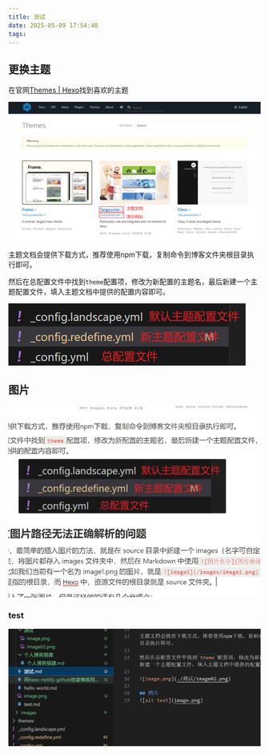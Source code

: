 ```yaml
---
title: 测试
date: 2025-05-09 17:54:40
tags:
---
```

## 更换主题

在官网[Themes | Hexo](https://hexo.io/themes/)找到喜欢的主题

![image.png](./测试/image.png)

主题文档会提供下载方式，推荐使用npm下载，复制命令到博客文件夹根目录执行即可。

然后在总配置文件中找到`theme`配置项，修改为新配置的主题名，最后新建一个主题配置文件，填入主题文档中提供的配置内容即可。

![image.png](./测试/image02.png)

## 图片
![alt text](image.png)

### test

![image-20250509183733281](./测试/image-20250509183733281.png)